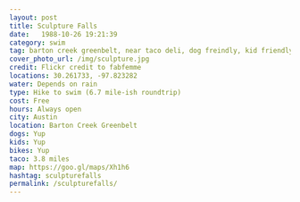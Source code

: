 ```yaml
---
layout: post
title: Sculpture Falls
date:   1988-10-26 19:21:39
category: swim
tag: barton creek greenbelt, near taco deli, dog freindly, kid friendly, bike friendly
cover_photo_url: /img/sculpture.jpg
credit: Flickr credit to fabfemme
locations: 30.261733, -97.823282 
water: Depends on rain
type: Hike to swim (6.7 mile-ish roundtrip)
cost: Free
hours: Always open
city: Austin
location: Barton Creek Greenbelt
dogs: Yup
kids: Yup
bikes: Yup
taco: 3.8 miles
map: https://goo.gl/maps/Xh1h6
hashtag: sculpturefalls
permalink: /sculpturefalls/
---
```



  




